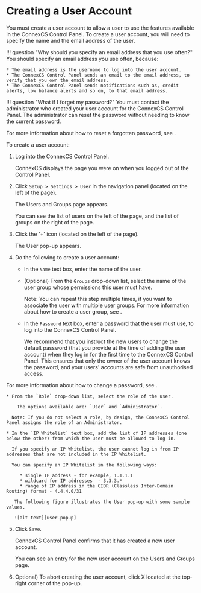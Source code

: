 # Creating a User Account 

You must create a user account to allow a user to use the features available in the ConnexCS Control Panel. To create a user account, you will need to specify the name and the email address of the user.

!!! question "Why should you specify an email address that you use often?" 
    You should specify an email address you use often, because:
    
    * The email address is the username to log into the user account.
    * The ConnexCS Control Panel sends an email to the email address, to verify that you own the email address.
    * The ConnexCS Control Panel sends notifications such as, credit alerts, low balance alerts and so on, to that email address. 

!!! question "What if I forget my password?" 
    You must contact the administrator who created your user account for the ConnexCS Control Panel. The administrator can reset the password without needing to know the current password.
    
For more information about how to reset a forgotten password, see <link to Change Password by administrator>.

To create a user account:

1.  Log into the ConnexCS Control Panel.
	 
    ConnexCS displays the page you were on when you logged out of the Control Panel.
    
2.  Click `Setup > Settings > User` in the navigation panel (located on the left of the page).
    
    The Users and Groups page appears.
    
    You can see the list of users on the left of the page, and the list of groups on the right of the page. 
    
3.  Click the '+' icon (located on the left of the page).
    
    The User pop-up appears.
    
4.  Do the following to create a user account:
    
    * In the `Name` text box, enter the name of the user.
    
    * (Optional) From the `Groups` drop-down list, select the name of the user group whose permissions this user must have.
      
      Note: You can repeat this step multiple times, if you want to associate the user with multiple user groups.
	    For more information about how to create a user group, see <link to user group topic>.
      
    * In the `Password` text box, enter a password that the user must use, to log into the ConnexCS Control Panel.
      
      We recommend that you instruct the new users to change the default password (that you provide at the time of adding the user account) when they log in for the first time to the ConnexCS Control Panel. This ensures that only the owner of the user account knows the password, and your users' accounts are safe from unauthorised access.
      
For more information about how to change a password, see <link to Changing the Password topic>. 

    * From the `Role` drop-down list, select the role of the user.
    
	    The options available are: `User` and `Administrator`.
      
      Note: If you do not select a role, by design, the ConnexCS Control Panel assigns the role of an Administrator. 

    * In the `IP Whitelist` text box, add the list of IP addresses (one below the other) from which the user must be allowed to log in.
      
      If you specify an IP Whitelist, the user cannot log in from IP addresses that are not included in the IP Whitelist.
      
      You can specify an IP Whitelist in the following ways:
         
         * single IP address - for example, 1.1.1.1
         * wildcard for IP addresses  - 3.3.3.*
         * range of IP address in the CIDR (Classless Inter-Domain Routing) format - 4.4.4.0/31
       
       The following figure illustrates the User pop-up with some sample values.
       
       ![alt text][user-popup]
       
5.  Click `Save`.
    
    ConnexCS Control Panel confirms that it has created a new user account.
    
    You can see an entry for the new user account on the Users and Groups page.
    
6.  Optional) To abort creating the user account, click X located at the top-right corner of the pop-up.

[user-popup]: /setup/img/user-popup.png "user-popup"
